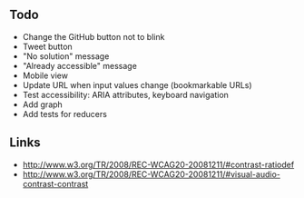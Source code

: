## Todo

* Change the GitHub button not to blink
* Tweet button
* "No solution" message
* "Already accessible" message
* Mobile view
* Update URL when input values change (bookmarkable URLs)
* Test accessibility: ARIA attributes, keyboard navigation
* Add graph
* Add tests for reducers



## Links

* http://www.w3.org/TR/2008/REC-WCAG20-20081211/#contrast-ratiodef
* http://www.w3.org/TR/2008/REC-WCAG20-20081211/#visual-audio-contrast-contrast
